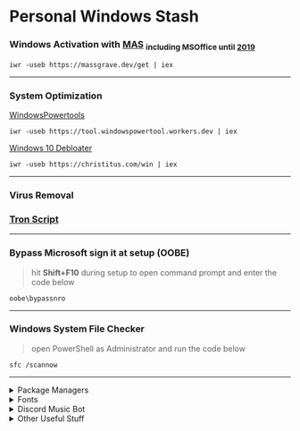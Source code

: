 # Personal Windows Stash
### **Windows Activation with [MAS](https://github.com/massgravel/Microsoft-Activation-Scripts/releases/tag/1.6)** <sub> including MSOffice until [2019](other/Setup64.exe)<sub/>

```
iwr -useb https://massgrave.dev/get | iex
```
-----------------
### **System Optimization**
 [WindowsPowertools](https://github.com/windows-powertool/Powertool)
```
iwr -useb https://tool.windowspowertool.workers.dev | iex
```
 [Windows 10 Debloater](https://github.com/ChrisTitusTech/winutil)
```
iwr -useb https://christitus.com/win | iex
```
------------------
### **Virus Removal**

### [Tron Script](https://github.com/bmrf/tron)

-----------
### **Bypass Microsoft sign it at setup (OOBE)**
> hit **Shift+F10** during setup to open command prompt and enter the code below
```
oobe\bypassnro
```
------
### Windows System File Checker 
> open PowerShell as Administrator and run the code below
```
sfc /scannow
```
-----

<details>
<summary>
Package Managers
</summary>

|Website    |Download/Installation| Additional Links |
|-----------|-------------|-------------|
|[Winget](https://winstall.app/)|[Winget Github](https://github.com/microsoft/winget-cli/releases/tag/v1.4.10173)
|[Scoop](https://scoop.sh)|[Scoop Github](https://github.com/ScoopInstaller/Install#readme) 
|[PowerShell Gallery](https://www.powershellgallery.com/)|
|[Chocolatey](https://chocolatey.org/)| [Chocolatey Install](https://chocolatey.org/install)
|[Crates(Cargo)](https://crates.io)| [Cargo Install](https://doc.rust-lang.org/cargo/getting-started/installation.html)| [Awesome Rust](https://crates.io/crates/awesome-rust)
| [PyPI(Python)](https://pypi.org/)
------------
</details>


<details>
<summary>
Fonts
</summary>

### [all Nerdfonts](https://www.nerdfonts.com/font-downloads)
My favourite:
- [Hack](https://github.com/ryanoasis/nerd-fonts/releases/download/v3.0.1/Hack.zip)
- [MesloLG](https://github.com/ryanoasis/nerd-fonts/releases/download/v3.0.1/Meslo.zip)
- [JetBrainsMono](https://github.com/ryanoasis/nerd-fonts/releases/download/v3.0.1/JetBrainsMono.zip)
- [Terminess](https://github.com/ryanoasis/nerd-fonts/releases/download/v3.0.1/Terminus.zip)
----------
</details>


<details>
<summary>
Discord Music Bot
</summary> 

### [Source](https://just-some-bots.github.io/MusicBot/installing/windows/)

### Installation
1. Install [Python3.8](https://www.python.org/ftp/python/3.8.10/python-3.8.10-amd64.exe)
    - During the setup, tick Install **launcher for all users (recommended)** and **Add Python 3.8 to PATH** when prompted
2. Install [Git For Windows](http://gitforwindows.org/)
    - During the setup, tick **Git from the command line and also 3rd-party software, Checkout Windows-style, commit Unix-style endings**, and **Use MinTTY (the default terminal MSYS2)**.
    - Open Git Bash by right-clicking an empty space inside of a folder (e.g My Documents) and clicking **Git Bash here**
    - Run this in the command window that opens.
    ```
    git clone https://github.com/Just-Some-Bots/MusicBot.git MusicBot -b master 
    ```
### After doing that, a folder called MusicBot will appear in the folder you opened Git Bash in. Configure your bot, then run update.bat to update your dependencies, then run.bat to start the MusicBot.

---
</details>    
    

<details>

<summary>
Other Useful Stuff
</summary>

### Rename a folder to this for shortcuts to most windows settings. 

```
Magic.{ED7BA470-8E54-465E-825C-99712043E01C}
```
-----------
</details>